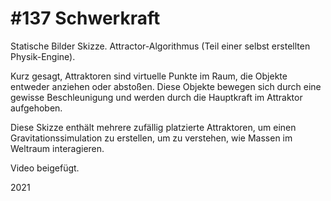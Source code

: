 # #137 Schwerkraft

Statische Bilder Skizze.
Attractor-Algorithmus (Teil einer selbst erstellten Physik-Engine).

Kurz gesagt, Attraktoren sind virtuelle Punkte im Raum, die Objekte entweder anziehen oder abstoßen. Diese Objekte bewegen sich durch eine gewisse Beschleunigung und werden durch die Hauptkraft im Attraktor aufgehoben.

Diese Skizze enthält mehrere zufällig platzierte Attraktoren, um einen Gravitationssimulation zu erstellen, um zu verstehen, wie Massen im Weltraum interagieren.

Video beigefügt.

2021
